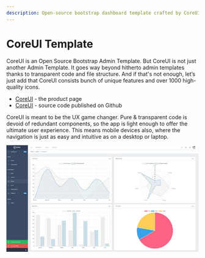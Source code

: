 ```yaml
---
description: Open-source bootstrap dashboard template crafted by CoreUI.io
---
```


# CoreUI Template

CoreUI is an Open Source Bootstrap Admin Template. But CoreUI is not just another Admin Template. It goes way beyond hitherto admin templates thanks to transparent code and file structure. And if that's not enough, let’s just add that CoreUI consists bunch of unique features and over 1000 high-quality icons.

* [CoreUI](https://bit.ly/2VTDaxg) - the product page
* [CoreUI](https://github.com/coreui/coreui-free-bootstrap-admin-template) - source code published on Github

CoreUI is meant to be the UX game changer. Pure & transparent code is devoid of redundant components, so the app is light enough to offer the ultimate user experience. This means mobile devices also, where the navigation is just as easy and intuitive as on a desktop or laptop.

![CoreUI - Open-source Bootstrap Template](../../.gitbook/assets/docs-coreui-screen.jpg)





